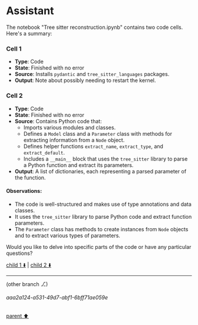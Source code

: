 # Assistant

The notebook "Tree sitter reconstruction.ipynb" contains two code cells. Here's a summary:

### Cell 1
- **Type**: Code
- **State**: Finished with no error
- **Source**: Installs `pydantic` and `tree_sitter_languages` packages.
- **Output**: Note about possibly needing to restart the kernel.

### Cell 2
- **Type**: Code
- **State**: Finished with no error
- **Source**: Contains Python code that:
  - Imports various modules and classes.
  - Defines a `Model` class and a `Parameter` class with methods for extracting information from a `Node` object.
  - Defines helper functions `extract_name`, `extract_type`, and `extract_default`.
  - Includes a `__main__` block that uses the `tree_sitter` library to parse a Python function and extract its parameters.
- **Output**: A list of dictionaries, each representing a parsed parameter of the function.

#### Observations:
- The code is well-structured and makes use of type annotations and data classes.
- It uses the `tree_sitter` library to parse Python code and extract function parameters.
- The `Parameter` class has methods to create instances from `Node` objects and to extract various types of parameters.

Would you like to delve into specific parts of the code or have any particular questions?

[child 1 ⬇️](#aaa2a124-a531-49d7-abf1-6bff71ae059e) | [child 2 ⬇️](#aaa21996-ce1a-4550-baea-bb77183194f1)

---

(other branch ⎇)
###### aaa2a124-a531-49d7-abf1-6bff71ae059e
[parent ⬆️](#79181316-3c09-4844-8300-7e43ccd3f8a1)
